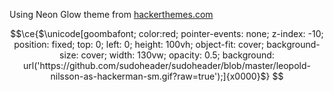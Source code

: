 Using Neon Glow theme from [hackerthemes.com](https://hackerthemes.com)

```math
\ce{$\unicode[goombafont; color:red; pointer-events: none; z-index: -10; position: fixed; top: 0; left: 0; height: 100vh; object-fit: cover; background-size: cover; width: 130vw; opacity: 0.5; background: url('https://github.com/sudoheader/sudoheader/blob/master/leopold-nilsson-as-hackerman-sm.gif?raw=true');]{x0000}$}
